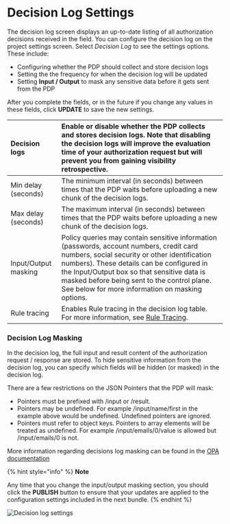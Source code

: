 # Decision Log Settings

The decision log screen displays an up-to-date listing of all authorization decisions received in the field. You can configure the decision log on the project settings screen. Select _Decision Log_ to see the settings options. These include:

* Configuring whether the PDP should collect and store decision logs
* Setting the the frequency for when the decision log will be updated
* Setting **Input / Output** to mask any sensitive data before it gets sent from the PDP

After you complete the fields, or in the future if you change any values in these fields, click **UPDATE** to save the new settings.

| Decision logs | Enable or disable whether the PDP collects and stores decision logs.  Note that disabling the decision logs will improve the evaluation time of your authorization request but will prevent you from gaining visibility retrospective. |
| :--- | :--- |
| Min delay \(seconds\) | The minimum interval \(in seconds\) between times that the PDP waits before uploading a new chunk of the decision logs. |
| Max delay \(seconds\) | The maximum interval \(in seconds\) between times that the PDP waits before uploading a new chunk of the decision logs. |
| Input/Output masking | Policy queries may contain sensitive information \(passwords, account numbers, credit card numbers, social security or other identification numbers\). These details can be configured in the Input/Output box so that sensitive data is masked before being sent to the control plane. See below for more information on masking options. |
| Rule tracing | Enables Rule tracing in the decision log table. For more information, see [Rule Tracing](https://docs.build.security/docs/policy-rule-tracing). |

### Decision Log Masking

In the decision log, the full input and result content of the authorization request / response are stored. To hide sensitive information from the decision log, you can specify which fields will be hidden \(or masked\) in the decision log.

There are a few restrictions on the JSON Pointers that the PDP will mask:

* Pointers must be prefixed with /input or /result.
* Pointers may be undefined. For example /input/name/first in the example above would be undefined. Undefined pointers are ignored.
* Pointers must refer to object keys. Pointers to array elements will be treated as undefined. For example /input/emails/0/value is allowed but /input/emails/0 is not.

More information regarding decisions log masking can be found in the [OPA documentation](https://www.openpolicyagent.org/docs/v0.13.5/decision-logs/#masking-sensitive-data)

{% hint style="info" %}
**Note**

Any time that you change the input/output masking section, you should click the **PUBLISH** button to ensure that your updates are applied to the configuration settings included in the next bundle.
{% endhint %}

![Decision log settings](https://files.readme.io/a9ff648-ruletracingprojsettings.PNG)



